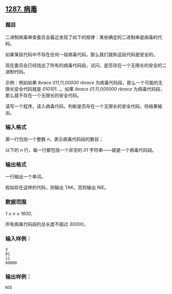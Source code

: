 ## [1287. 病毒](https://www.acwing.com/problem/content/1289/)

### 题目

二进制病毒审查委员会最近发现了如下的规律：某些确定的二进制串是病毒的代码。

如果某段代码中不存在任何一段病毒代码，那么我们就称这段代码是安全的。

现在委员会已经找出了所有的病毒代码段，试问，是否存在一个无限长的安全的二进制代码。

示例：例如如果 *lbrace 011,11,00000 rbrace* 为病毒代码段，那么一个可能的无限长安全代码就是 *010101…*。如果 *lbrace 01,11,000000 rbrace* 为病毒代码段，那么就不存在一个无限长的安全代码。

请写一个程序，读入病毒代码，判断是否存在一个无限长的安全代码，将结果输出。

### 输入格式

第一行包括一个整数 *n*，表示病毒代码段的数目；

以下的 *n* 行，每一行都包括一个非空的 *01* 字符串——就是一个病毒代码段。

### 输出格式

一行输出一个单词。

假如存在这样的代码，则输出 TAK，否则输出 NIE。

### 数据范围

*1 ≤ n ≤ 1600*,

所有病毒代码段的总长度不超过 *30000*。

### 输入样例：

```
3
01
11
00000
```

### 输出样例：

```
NIE
```

